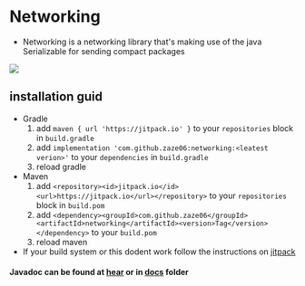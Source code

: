 # Networking

- Networking is a networking library that's making use of the java Serializable for sending compact packages

[![](https://jitpack.io/v/zaze06/networking.svg)](https://jitpack.io/#zaze06/networking)

## installation guid

- Gradle
    1. add `maven { url 'https://jitpack.io' }` to your `repositories` block in `build.gradle`
    2. add `implementation 'com.github.zaze06:networking:<leatest verion>'` to your `dependencies` in `build.gradle`
    3. reload gradle
- Maven
    1. add `<repository><id>jitpack.io</id><url>https://jitpack.io</url></repository>` to your `repositories` block in `build.pom`
    2. add `<dependency><groupId>com.github.zaze06</groupId><artifactId>networking</artifactId><version>Tag</version></dependency>` to your `build.pom`
    3. reload maven
- If your build system or this dodent work follow the instructions on [jitpack](https://jitpack.io/#zaze06/networking)

#### Javadoc can be found at [hear](https://zaze06.github.io/networking/4.0/index.html) or in [docs](https://github.com/zaze06/networking/tree/master/docs) folder
